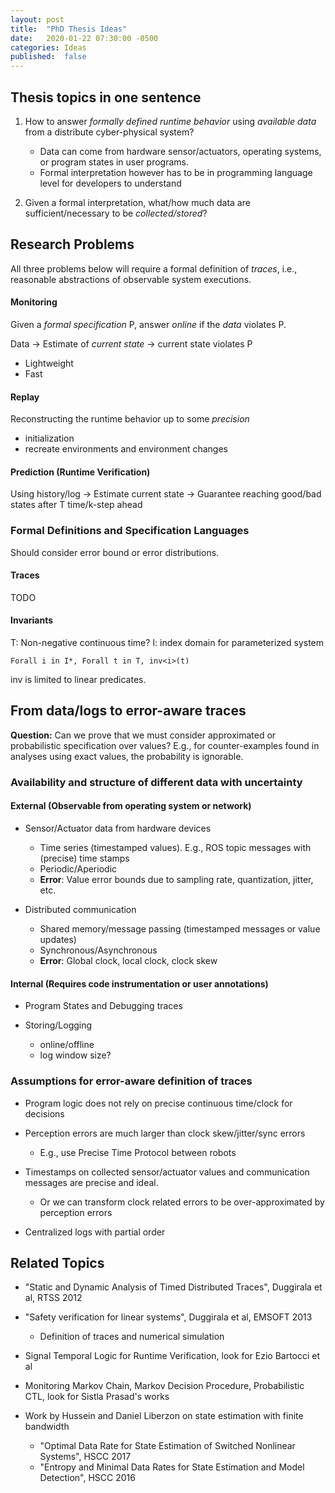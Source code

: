 ```yaml
---
layout: post
title:  "PhD Thesis Ideas"
date:   2020-01-22 07:30:00 -0500
categories: Ideas
published:  false
---
```


## Thesis topics in one sentence

1. How to answer *formally defined runtime behavior*
   using *available data* from a distribute cyber-physical system?

    - Data can come from hardware sensor/actuators, operating systems, or
      program states in user programs.
    - Formal interpretation however has to be in programming language level
      for developers to understand

2. Given a formal interpretation, what/how much data are sufficient/necessary to
   be *collected/stored*?


## Research Problems

All three problems below will require a formal definition of *traces*, i.e.,
reasonable abstractions of observable system executions.

#### Monitoring
Given a *formal specification* P, answer *online* if the *data* violates P.

Data -> Estimate of *current state* -> current state violates P

+ Lightweight
+ Fast

#### Replay
Reconstructing the runtime behavior up to some *precision*

+ initialization
+ recreate environments and environment changes

#### Prediction (Runtime Verification)

Using history/log
-> Estimate current state
-> Guarantee reaching good/bad states after T time/k-step ahead


### Formal Definitions and Specification Languages

Should consider error bound or error distributions.

#### Traces

TODO

#### Invariants

T: Non-negative continuous time?
I: index domain for parameterized system

    Forall i in I*, Forall t in T, inv<i>(t)

inv is limited to linear predicates.


## From data/logs to error-aware traces

**Question:** Can we prove that we must consider approximated or probabilistic
specification over values?
E.g., for counter-examples found in analyses using exact values,
the probability is ignorable.

### Availability and structure of different data with uncertainty

#### External (Observable from operating system or network)

+ Sensor/Actuator data from hardware devices

  - Time series (timestamped values).
    E.g., ROS topic messages with (precise) time stamps
  - Periodic/Aperiodic
  - **Error**: Value error bounds due to sampling rate, quantization, jitter, etc.

+ Distributed communication

  - Shared memory/message passing (timestamped messages or value updates)
  - Synchronous/Asynchronous
  - **Error**: Global clock, local clock, clock skew


#### Internal (Requires code instrumentation or user annotations)

+ Program States and Debugging traces
+ Storing/Logging

  - online/offline
  - log window size?

### Assumptions for error-aware definition of traces

+ Program logic does not rely on precise continuous time/clock for decisions
+ Perception errors are much larger than clock skew/jitter/sync errors

  - E.g., use Precise Time Protocol between robots

+ Timestamps on collected sensor/actuator values and communication messages are precise and ideal.

  - Or we can transform clock related errors to be over-approximated by perception errors

+ Centralized logs with partial order


## Related Topics

+ "Static and Dynamic Analysis of Timed Distributed Traces", Duggirala et al, RTSS 2012
+ "Safety verification for linear systems", Duggirala et al, EMSOFT 2013

  - Definition of traces and numerical simulation

+ Signal Temporal Logic for Runtime Verification,
  look for Ezio Bartocci et al
+ Monitoring Markov Chain, Markov Decision Procedure, Probabilistic CTL,
  look for Sistla Prasad's works
+ Work by Hussein and Daniel Liberzon on state estimation with finite bandwidth

  - "Optimal Data Rate for State Estimation of Switched Nonlinear Systems", HSCC 2017
  - "Entropy and Minimal Data Rates for State Estimation and Model Detection", HSCC 2016



